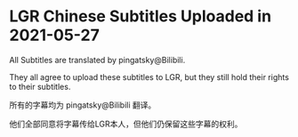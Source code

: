 # LGR Chinese Subtitles Uploaded in 2021-05-27

All Subtitles are translated by pingatsky@Bilibili. 

They all agree to upload these subtitles to LGR, but they still hold their rights to their subtitles. 

所有的字幕均为 pingatsky@Bilibili 翻译。 

他们全部同意将字幕传给LGR本人，但他们仍保留这些字幕的权利。 